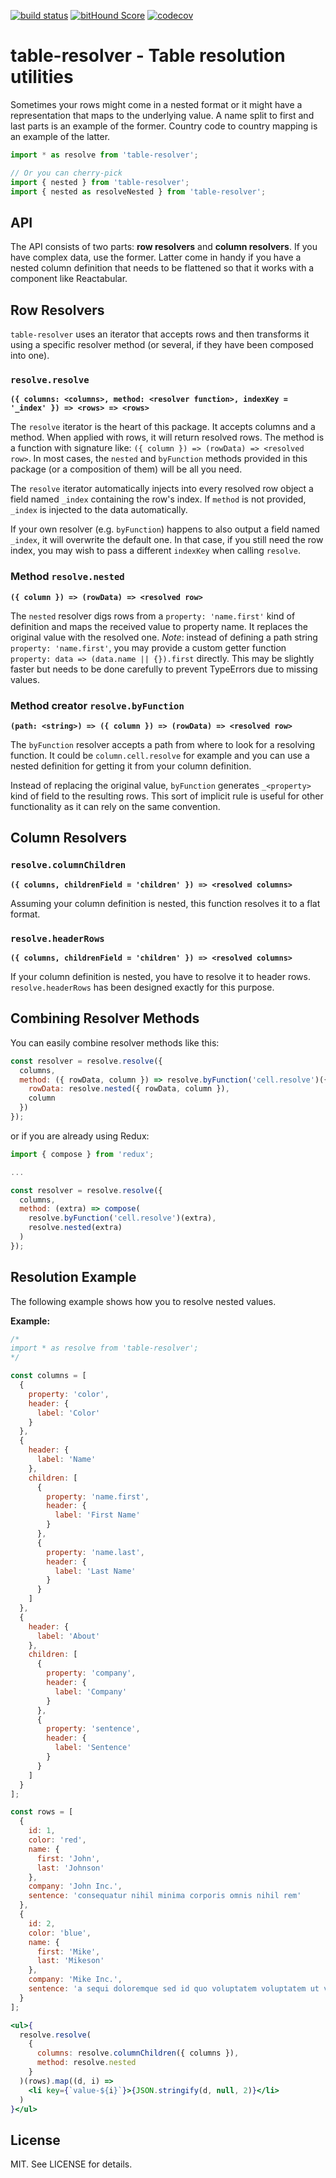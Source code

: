 [![build status](https://secure.travis-ci.org/reactabular/table-resolver.svg)](http://travis-ci.org/reactabular/table-resolver) [![bitHound Score](https://www.bithound.io/github/reactabular/table-resolver/badges/score.svg)](https://www.bithound.io/github/reactabular/table-resolver) [![codecov](https://codecov.io/gh/reactabular/table-resolver/branch/master/graph/badge.svg)](https://codecov.io/gh/reactabular/table-resolver)

# table-resolver - Table resolution utilities

Sometimes your rows might come in a nested format or it might have a representation that maps to the underlying value. A name split to first and last parts is an example of the former. Country code to country mapping is an example of the latter.

```javascript
import * as resolve from 'table-resolver';

// Or you can cherry-pick
import { nested } from 'table-resolver';
import { nested as resolveNested } from 'table-resolver';
```

## API

The API consists of two parts: **row resolvers** and **column resolvers**. If you have complex data, use the former. Latter come in handy if you have a nested column definition that needs to be flattened so that it works with a component like Reactabular.

## Row Resolvers

`table-resolver` uses an iterator that accepts rows and then transforms it using a specific resolver method (or several, if they have been composed into one).

### `resolve.resolve`

**`({ columns: <columns>, method: <resolver function>, indexKey = '_index' }) => <rows> => <rows>`**

The `resolve` iterator is the heart of this package. It accepts columns and a method. When applied with rows, it will return resolved rows. The method is a function with signature like: `({ column }) => (rowData) => <resolved row>`. In most cases, the `nested` and `byFunction` methods provided in this package (or a composition of them) will be all you need.

The `resolve` iterator automatically injects into every resolved row object a field named `_index` containing the row's index. If `method` is not provided, `_index` is injected to the data automatically.

If your own resolver (e.g. `byFunction`) happens to also output a field named `_index`, it will overwrite the default one. In that case, if you still need the row index, you may wish to pass a different `indexKey` when calling `resolve`.

### Method `resolve.nested`

**`({ column }) => (rowData) => <resolved row>`**

The `nested` resolver digs rows from a `property: 'name.first'` kind of definition and maps the received value to property name. It replaces the original value with the resolved one. *Note*: instead of defining a path string `property: 'name.first'`, you may provide a custom getter function `property: data => (data.name || {}).first` directly. This may be slightly faster but needs to be done carefully to prevent TypeErrors due to missing values.

### Method creator `resolve.byFunction`

**`(path: <string>) => ({ column }) => (rowData) => <resolved row>`**

The `byFunction` resolver accepts a path from where to look for a resolving function. It could be `column.cell.resolve` for example and you can use a nested definition for getting it from your column definition.

Instead of replacing the original value, `byFunction` generates `_<property>` kind of field to the resulting rows. This sort of implicit rule is useful for other functionality as it can rely on the same convention.

## Column Resolvers

### `resolve.columnChildren`

**`({ columns, childrenField = 'children' }) => <resolved columns>`**

Assuming your column definition is nested, this function resolves it to a flat format.

### `resolve.headerRows`

**`({ columns, childrenField = 'children' }) => <resolved columns>`**

If your column definition is nested, you have to resolve it to header rows. `resolve.headerRows` has been designed exactly for this purpose.

## Combining Resolver Methods

You can easily combine resolver methods like this:

```javascript
const resolver = resolve.resolve({
  columns,
  method: ({ rowData, column }) => resolve.byFunction('cell.resolve')({
    rowData: resolve.nested({ rowData, column }),
    column
  })
});
```

or if you are already using Redux:

```javascript
import { compose } from 'redux';

...

const resolver = resolve.resolve({
  columns,
  method: (extra) => compose(
    resolve.byFunction('cell.resolve')(extra),
    resolve.nested(extra)
  )
});
```

## Resolution Example

The following example shows how you to resolve nested values.

**Example:**

```jsx
/*
import * as resolve from 'table-resolver';
*/

const columns = [
  {
    property: 'color',
    header: {
      label: 'Color'
    }
  },
  {
    header: {
      label: 'Name'
    },
    children: [
      {
        property: 'name.first',
        header: {
          label: 'First Name'
        }
      },
      {
        property: 'name.last',
        header: {
          label: 'Last Name'
        }
      }
    ]
  },
  {
    header: {
      label: 'About'
    },
    children: [
      {
        property: 'company',
        header: {
          label: 'Company'
        }
      },
      {
        property: 'sentence',
        header: {
          label: 'Sentence'
        }
      }
    ]
  }
];

const rows = [
  {
    id: 1,
    color: 'red',
    name: {
      first: 'John',
      last: 'Johnson'
    },
    company: 'John Inc.',
    sentence: 'consequatur nihil minima corporis omnis nihil rem'
  },
  {
    id: 2,
    color: 'blue',
    name: {
      first: 'Mike',
      last: 'Mikeson'
    },
    company: 'Mike Inc.',
    sentence: 'a sequi doloremque sed id quo voluptatem voluptatem ut voluptatibus'
  }
];

<ul>{
  resolve.resolve(
    {
      columns: resolve.columnChildren({ columns }),
      method: resolve.nested
    }
  )(rows).map((d, i) =>
    <li key={`value-${i}`}>{JSON.stringify(d, null, 2)}</li>
  )
}</ul>
```

## License

MIT. See LICENSE for details.
